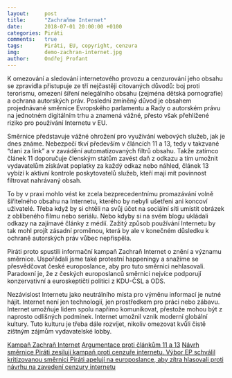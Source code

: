 ```yaml
---
layout:     post
title:      "Zachraňme Internet"
date:       2018-07-01 20:00:00 +0100
categories: Piráti
comments:   true
tags:       Piráti, EU, copyright, cenzura
img:        demo-zachran-internet.jpg
author:     Ondřej Profant
---
```


K omezování a sledování internetového provozu a cenzurování jeho obsahu se zpravidla přistupuje ze tří nejčastěji citovaných důvodů: boj proti terorismu, omezení šíření nelegálního obsahu (zejména dětská pornografie) a ochrana autorských práv. Poslední zmíněný důvod je obsahem projednávané směrnice Evropského parlamentu a Rady o autorském právu na jednotném digitálním trhu a znamená vážné, přesto však přehlížené riziko pro používání Internetu v EU.

<!--more-->

Směrnice představuje vážné ohrožení pro využívání webových služeb, jak je dnes známe. Nebezpečí tkví především v článcích 11 a 13, tedy v takzvané “dani za link” a v zavádění automatizovaných filtrů obsahu. Takže zatímco článek 11 doporučuje členským státům zavést daň z odkazu a tím umožnit vydavatelům získávat poplatky za každý odkaz nebo náhled, článek 13 vybízí k aktivní kontrole poskytovatelů služeb, kteří mají mít povinnost filtrovat nahrávaný obsah.

To by v praxi mohlo vést ke zcela bezprecedentnímu promazávání volně šiřitelného obsahu na Internetu, kterého by nebyli ušetřeni ani koncoví uživatelé. Třeba když by si chtěli na svůj účet na sociální síti umístit obrázek z oblíbeného filmu nebo seriálu. Nebo kdyby si na svém blogu ukládali odkazy na zajímavé články z médií. Zažitý způsob používání Internetu by tak mohl projít zásadní proměnou, která by ale v konečném důsledku k ochraně autorských práv vůbec nepřispěla.

Piráti proto spustili informační kampaň Zachraň Internet o znění a významu směrnice. Uspořádali jsme také protestní happeningy a snažíme se přesvědčovat české europoslance, aby pro tuto směrnici nehlasovali. Paradoxní je, že z českých europoslanců směrnici nejvíce podporují konzervativní a euroskeptičtí politici z KDU-ČSL a ODS.

Nezávislost Internetu jako neutrálního místa pro výměnu informací je nutné hájit. Internet není jen technologií, jen prostředkem pro práci nebo zábavu. Internet umožňuje lidem spolu napřímo komunikovat, přestože mohou být z naprosto odlišných podmínek. Internet umožnil vznik moderní globální kultury. Tuto kulturu je třeba dále rozvíjet, nikoliv omezovat kvůli čistě zištným zájmům vydavatelské lobby.

[Kampaň Zachraň Internet](https://zachraninternet.cz/)
[Argumentace proti článkům 11 a 13](https://pirati.cloud/s/t0iTuuu8OtV3j9D#pdfviewer)
[Návrh směrnice ](https://eur-lex.europa.eu/legal-content/CS/TXT/PDF/?uri=CELEX:52016PC0593&from=CS)
[Piráti zesilují kampaň proti cenzuře internetu. Výbor EP schválil kritizovanou směrnici ](https://www.pirati.cz/tiskove-zpravy/ep-ve-vyboru-schvalil-cenzuru-internetu.html)
[Piráti apelují na europoslance, aby zítra hlasovali proti návrhu na zavedení cenzury internetu ](https://www.pirati.cz/tiskove-zpravy/pirati-apeluji-na-poslance-v-cenzure-internetu.html)

